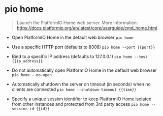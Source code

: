 # pio home
> Launch the PlatformIO Home web server.
> More information: <https://docs.platformio.org/en/latest/core/userguide/cmd_home.html>.

- Open PlatformIO Home in the default web browser
`pio home`

- Use a specific HTTP port (defaults to 8008)
`pio home --port {{port}}`

- Bind to a specific IP address (defaults to 127.0.0.1)
`pio home --host {{ip_address}}`

- Do not automatically open PlatformIO Home in the default web browser
`pio home --no-open`

- Automatically shutdown the server on timeout (in seconds) when no clients are connected
`pio home --shutdown-timeout {{time}}`

- Specify a unique session identifier to keep PlatformIO Home isolated from other instances and protected from 3rd party access
`pio home --session-id {{id}}`
